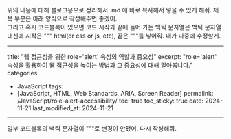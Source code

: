 위의 내용에 대해 블로그용으로 정리해서 .md 에 바로 복사해서 넣을 수 있게 해줘.
제목 부분은 아래 양식으로 작성해주면 좋겠어.  
그리고 혹시 코드블록이 있으면 코드 시작과 끝에 들어 가는 백틱 문자열은
백틱 문자열 대신에 시작은 """ html(or css or js, etc), 끝은 """를 넣어줘. 내가 나중에 수정할게.
 
---
title: "웹 접근성을 위한 role='alert' 속성의 역할과 중요성"
excerpt: "role='alert' 속성을 활용하여 웹 접근성을 높이는 방법과 그 중요성에 대해 알아봅니다."
categories:
  - JavaScript
tags:
  - [JavaScript, HTML, Web Standards, ARIA, Screen Reader]
permalink: /JavaScript/role-alert-accessibility/
toc: true
toc_sticky: true
date: 2024-11-21
last_modified_at: 2024-11-21
---

일부 코드블록의 백틱 문자열이 """로 변경이 안됐어. 다시 작성해줘.